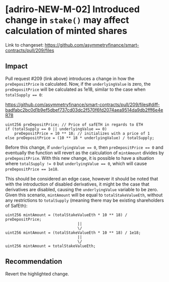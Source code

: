 # [adriro-NEW-M-02] Introduced change in `stake()` may affect calculation of minted shares

Link to changeset: https://github.com/asymmetryfinance/smart-contracts/pull/209/files

## Impact

Pull request #209 (link above) introduces a change in how the `preDepositPrice` is calculated. Now, if the `underlyingValue` is zero, the `preDepositPrice` will be calculated as 1e18, similar to the case when `totalSupply == 0`:

https://github.com/asymmetryfinance/smart-contracts/pull/209/files#diff-badfabc2bc0d1b9ef5dbef737cd03dc2f570f6fd2074aea9514da9db2fff6e4eR78

```solidity
uint256 preDepositPrice; // Price of safETH in regards to ETH
if (totalSupply == 0 || underlyingValue == 0)
    preDepositPrice = 10 ** 18; // initializes with a price of 1
else preDepositPrice = (10 ** 18 * underlyingValue) / totalSupply;
```

Before this change, if `underlyingValue == 0`, then `preDepositPrice == 0` and eventually the function will revert as the calculation of `mintAmount` divides by `preDepositPrice`. With this new change, it is possible to have a situation where `totalSupply != 0` but `underlyingValue == 0`, which will cause `preDepositPrice == 1e18`.

This should be considered an edge case, however it should be noted that with the introduction of disabled derivatives, it might be the case that derivatives are disabled, causing the `underlyingValue` variable to be zero. Given this scenario, `mintAmount` will be equal to `totalStakeValueEth`, without any restrictions to `totalSupply` (meaning there may be existing shareholders of SafEth):

```solidity
uint256 mintAmount = (totalStakeValueEth * 10 ** 18) / preDepositPrice;
                                ||
                                \/
uint256 mintAmount = (totalStakeValueEth * 10 ** 18) / 1e18;
                                ||
                                \/
uint256 mintAmount = totalStakeValueEth;
```

## Recommendation

Revert the highlighted change.
